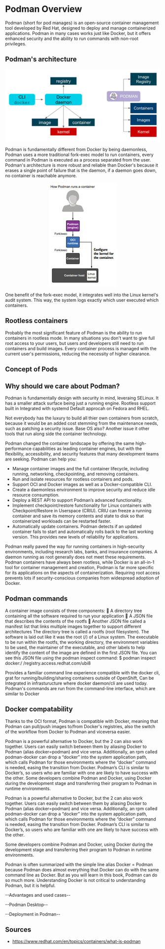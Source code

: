 # Podman Overview
Podman (short for pod manages) is an open-source container management tool developed by Red Hat, designed to deploy and manage containerized applications. Podman in many cases works just like Docker, but it offers enhanced security and the ability to run commands with non-root privileges.


## Podman's architecture
<p align="center">
  <img src="images/dockerAndPodman.png" alt="Esempio di immagine" />
</p>
Podman is fundamentally different from Docker by being daemonless, Podman uses a more traditional fork-exec model to run containers, every command in Podman is executed as a process separated from the user. 
Podman's architecture is more robust and reliable than Docker's because it erases a single point of failure that is the daemon, if a daemon goes down, no container is reachable anymore.

<p align="center">
  <img src="images/daemonless.JPG" alt="Esempio di immagine" />
</p>

One benefit of the fork-exec model, it integrates well into the Linux kernel's audit system. This way, the system logs exactly which user executed which containers. 





## Rootless containers

Probably the most significant feature of Podman is the ability to run containers in rootless mode. In many situations you don't want to give full root access to your users, but users and developers still need to run containers and build images. 
Every container process is managed with the current user's permissions, reducing the necessity of higher clearance.


## Concept of Pods

## Why should we care about Podman?  
Podman is fundamentally design with security in mind, leveraing SELinux.
It has a smaller attack surface being just a running engine.
Rootless support built in
Integrated with systemd
Default approcah on Fedora and RHEL.

Not everybody has the luxury to build all thier own containers from scratch, because it would be an added cost stemming from the maintenance needs, such as patching a security issue.
Base OS also?
Another issue it other tools that run along side the container technology.

Podman changed the container landscape by offering the same high-performance capabilities as leading container engines, but with the flexibility, accessibility, and security features that many development teams are seeking. Podman can help you:

 - Manage container images and the full container lifecycle, including running, networking, checkpointing, and removing containers.
 - Run and isolate resources for rootless containers and pods.
 - Support OCI and Docker images as well as a Docker-compatible CLI.
 - Create a daemonless environment to improve security and reduce idle resource consumption. 
 - Deploy a REST API to support Podman’s advanced functionality.
 - Implement checkpoint/restore functionality for Linux containers with Checkpoint/Restore in Userspace (CRIU). CRIU can freeze a running container and save its memory contents and state to disk so that containerized workloads can be restarted faster.
 - Automatically update containers. Podman detects if an updated container fails to start and automatically rolls back to the last working version. This provides new levels of reliability for applications. 


Podman really paved the way for running containers in high-security environments, including research labs, banks, and insurance companies. A daemon running as root generally does not meet these requirements.
Podman containers have always been rootless, while Docker is an all-in-1 tool for container management and creation, Podman is far more specific for its applications on the aspects of containerization.
Requiring root access prevents lots if security-conscious companies from widespread adoption of Docker.




## Podman commands
A container image consists of three components:
 A directory tree containing all the software required to run your application
 A JSON file that describes the contents of the rootfs
 Another JSON file called a manifest list that links multiple images together to
support different architectures
The directory tree is called a rootfs (root filesystem). The software is laid out like it was
the root (/) of a Linux system.
 The executable to be run within the rootfs, the working directory, the environment variables to be used, the maintainer of the executable, and other labels to help
identify the content of the image are defined in the first JSON file. You can see this
JSON file using the podman inspect command:
$ podman inspect docker:/ /registry.access.redhat.com/ubi8


Provides a familiar command line experience compatible with the docker cli, grat for running/building/sharing containers outside of OpenShift, Can be Integrated in infrasturucture where docker daemon/cli are used today.
Podman's commands are run from the  command-line interface, which are similar to Docker


## Docker compatability
Thanks to the OCI format, Podman is compatible with Docker, meaning that Podman can pull/push images to/from Docker's registries, also the switch of the workflow from Docker to Podman and viceversa easier.

Podman is a powerful alternative to Docker, but the 2 can also work together. Users can easily switch between them by aliasing Docker to Podman (alias docker=podman) and vice versa. Additionally, an rpm called podman-docker can drop a “docker” into the system application path, which calls Podman for those environments where the “docker” command is needed, easing the transition from Docker. Podman’s CLI is similar to Docker’s, so users who are familiar with one are likely to have success with the other.
Some developers combine Podman and Docker, using Docker during the development stage and transferring their program to Podman in runtime environments.

Podman is a powerful alternative to Docker, but the 2 can also work together. Users can easily switch between them by aliasing Docker to Podman (alias docker=podman) and vice versa. Additionally, an rpm called podman-docker can drop a “docker” into the system application path, which calls Podman for those environments where the “docker” command is needed, easing the transition from Docker. Podman’s CLI is similar to Docker’s, so users who are familiar with one are likely to have success with the other.

Some developers combine Podman and Docker, using Docker during the development stage and transferring their program to Podman in runtime environments.

Podman is
often summarized with the simple line alias Docker = Podman because Podman does almost everything that Docker can do with the same command line as Docker. But as
you will learn in this book, Podman can do so much more. Understanding Docker is
not critical to understanding Podman, but it is helpful.

--Advantages and used cases--


--Podman Desktop--

--Deployment in Podman--



## Sources
- https://www.redhat.com/en/topics/containers/what-is-podman
